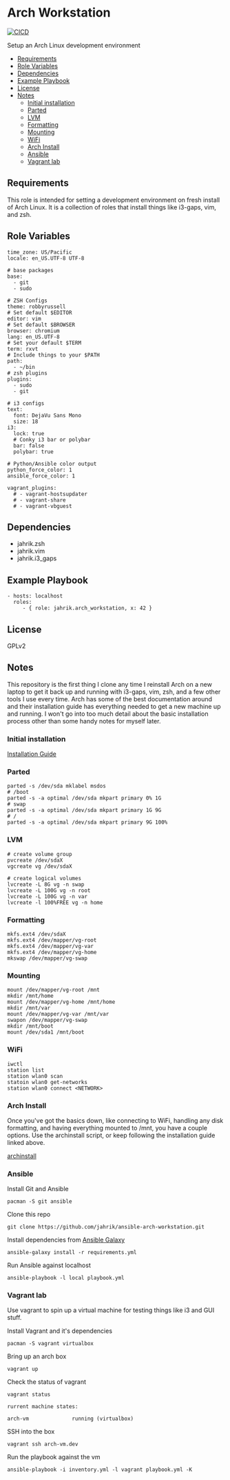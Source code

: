 # Arch Workstation

[![CICD](https://github.com/jahrik/ansible-arch-workstation/actions/workflows/cicd.yml/badge.svg)](https://github.com/jahrik/ansible-arch-workstation/actions/workflows/cicd.yml)

Setup an Arch Linux development environment

<!-- vim-markdown-toc GFM -->

* [Requirements](#requirements)
* [Role Variables](#role-variables)
* [Dependencies](#dependencies)
* [Example Playbook](#example-playbook)
* [License](#license)
* [Notes](#notes)
  * [Initial installation](#initial-installation)
  * [Parted](#parted)
  * [LVM](#lvm)
  * [Formatting](#formatting)
  * [Mounting](#mounting)
  * [WiFi](#wifi)
  * [Arch Install](#arch-install)
  * [Ansible](#ansible)
  * [Vagrant lab](#vagrant-lab)

<!-- vim-markdown-toc -->

## Requirements

This role is intended for setting a development environment on fresh install of Arch Linux. It is a collection of roles that install things like i3-gaps, vim, and zsh. 

## Role Variables

    time_zone: US/Pacific
    locale: en_US.UTF-8 UTF-8

    # base packages
    base:
      - git
      - sudo

    # ZSH Configs
    theme: robbyrussell
    # Set default $EDITOR
    editor: vim
    # Set default $BROWSER
    browser: chromium
    lang: en_US.UTF-8
    # Set your default $TERM
    term: rxvt
    # Include things to your $PATH
    path:
      - ~/bin
    # zsh plugins
    plugins:
      - sudo
      - git

    # i3 configs
    text:
      font: DejaVu Sans Mono
      size: 18
    i3:
      lock: true
      # Conky i3 bar or polybar
      bar: false
      polybar: true

    # Python/Ansible color output
    python_force_color: 1
    ansible_force_color: 1

    vagrant_plugins:
      # - vagrant-hostsupdater
      # - vagrant-share
      # - vagrant-vbguest

## Dependencies

- jahrik.zsh
- jahrik.vim
- jahrik.i3_gaps

## Example Playbook

    - hosts: localhost
      roles:
         - { role: jahrik.arch_workstation, x: 42 }

## License

GPLv2

## Notes

This repository is the first thing I clone any time I reinstall Arch on a new laptop to get it back up and running with i3-gaps, vim, zsh, and a few other tools I use every time. Arch has some of the best documentation around and their installation guide has everything needed to get a new machine up and running. I won't go into too much detail about the basic installation process other than some handy notes for myself later.

### Initial installation

[Installation Guide](https://wiki.archlinux.org/title/installation_guide)

### Parted

    parted -s /dev/sda mklabel msdos
    # /boot
    parted -s -a optimal /dev/sda mkpart primary 0% 1G
    # swap
    parted -s -a optimal /dev/sda mkpart primary 1G 9G
    # /
    parted -s -a optimal /dev/sda mkpart primary 9G 100%

### LVM

    # create volume group
    pvcreate /dev/sdaX
    vgcreate vg /dev/sdaX

    # create logical volumes
    lvcreate -L 8G vg -n swap
    lvcreate -L 100G vg -n root
    lvcreate -L 100G vg -n var
    lvcreate -l 100%FREE vg -n home

### Formatting

    mkfs.ext4 /dev/sdaX
    mkfs.ext4 /dev/mapper/vg-root
    mkfs.ext4 /dev/mapper/vg-var
    mkfs.ext4 /dev/mapper/vg-home
    mkswap /dev/mapper/vg-swap

### Mounting

    mount /dev/mapper/vg-root /mnt
    mkdir /mnt/home
    mount /dev/mapper/vg-home /mnt/home
    mkdir /mnt/var
    mount /dev/mapper/vg-var /mnt/var
    swapon /dev/mapper/vg-swap
    mkdir /mnt/boot
    mount /dev/sda1 /mnt/boot

### WiFi

    iwctl
    station list
    station wlan0 scan
    statoin wlan0 get-networks
    station wlan0 connect <NETWORK>

### Arch Install

Once you've got the basics down, like connecting to WiFi, handling any disk formatting, and having everything mounted to /mnt, you have a couple options. Use the archinstall script, or keep following the installation guide linked above.

[archinstall](https://github.com/archlinux/archinstall)

### Ansible

Install Git and Ansible

    pacman -S git ansible

Clone this repo

    git clone https://github.com/jahrik/ansible-arch-workstation.git

Install dependencies from [Ansible Galaxy](https://galaxy.ansible.com/)

    ansible-galaxy install -r requirements.yml

Run Ansible against localhost

    ansible-playbook -l local playbook.yml

### Vagrant lab

Use vagrant to spin up a virtual machine for testing things like i3 and GUI stuff.

Install Vagrant and it's dependencies

```
pacman -S vagrant virtualbox
```

Bring up an arch box

    vagrant up

Check the status of vagrant

    vagrant status

    rurrent machine states:

    arch-vm              running (virtualbox)

SSH into the box

    vagrant ssh arch-vm.dev


Run the playbook against the vm

    ansible-playbook -i inventory.yml -l vagrant playbook.yml -K
